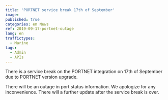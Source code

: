 ```yaml
---
title: 'PORTNET service break 17th of September'
image: 
published: true
categories: en News
ref: 2019-09-17-portnet-outage
lang: en
traffictypes:
  - Marine
tags:
  - Admin
  - APIs
---
```


There is a service break on the PORTNET integration on 17th of September due to PORTNET version upgrade.

There will be an outage in port status information. We apologize for any inconvenience. There will a further update after the service break is over.
